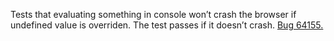 Tests that evaluating something in console won’t crash the browser if undefined value is overriden. The test passes if it doesn’t crash. [Bug 64155.](https://bugs.webkit.org/show_bug.cgi?id=64155)
